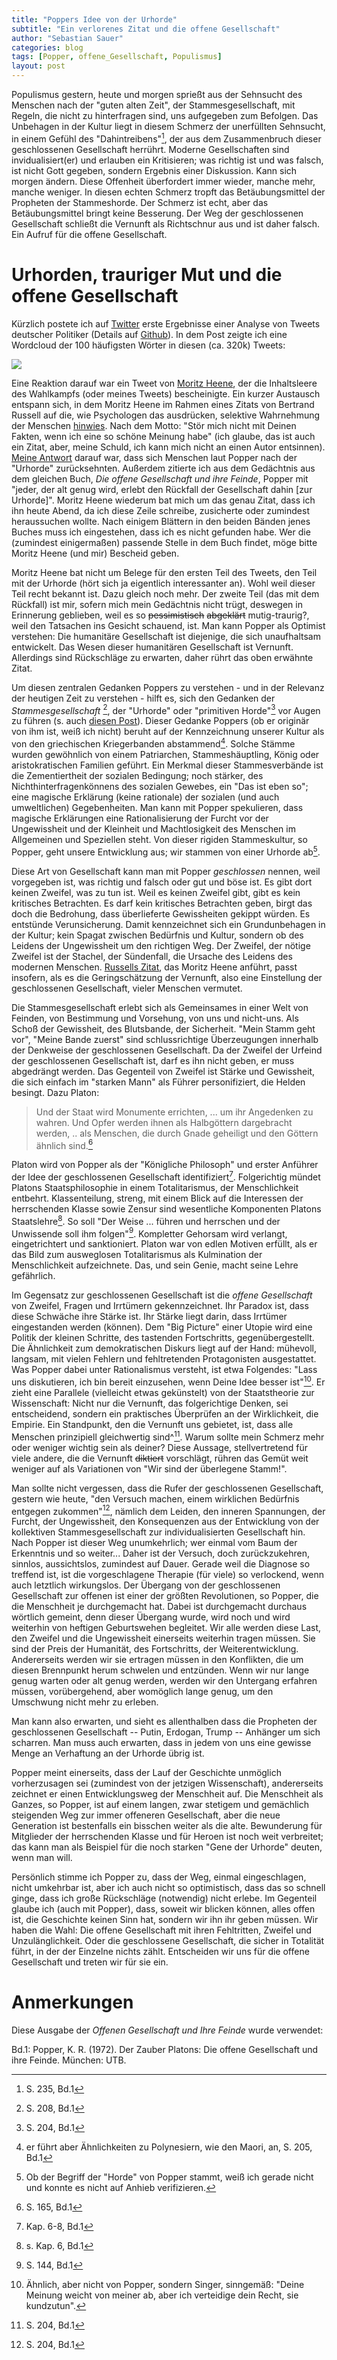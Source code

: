```yaml
---
title: "Poppers Idee von der Urhorde"
subtitle: "Ein verlorenes Zitat und die offene Gesellschaft"
author: "Sebastian Sauer"
categories: blog
tags: [Popper, offene_Gesellschaft, Populismus]
layout: post
---
```



Populismus gestern, heute und morgen sprießt aus der Sehnsucht des Menschen nach der "guten alten Zeit", der Stammesgesellschaft, mit Regeln, die nicht zu hinterfragen sind, uns aufgegeben zum Befolgen. Das Unbehagen in der Kultur liegt in diesem Schmerz der unerfüllten Sehnsucht, in einem Gefühl des "Dahintreibens"[^12], der aus dem Zusammenbruch dieser geschlossenen Gesellschaft herrührt. Moderne Gesellschaften sind invidualisiert(er) und erlauben ein Kritisieren; was richtig ist und was falsch, ist nicht Gott gegeben, sondern Ergebnis einer Diskussion. Kann sich morgen ändern. Diese Offenheit überfordert immer wieder, manche mehr, manche weniger. In diesen echten Schmerz tropft das Betäubungsmittel der Propheten der Stammeshorde. Der Schmerz ist echt, aber das Betäubungsmittel bringt keine Besserung. Der Weg der geschlossenen Gesellschaft schließt die Vernunft als Richtschnur aus und ist daher falsch. Ein Aufruf für die offene Gesellschaft.



# Urhorden, trauriger Mut und die offene Gesellschaft

Kürzlich postete ich auf [Twitter](https://twitter.com/sauer_sebastian/status/894127624771031041) erste Ergebnisse einer Analyse von Tweets deutscher Politiker (Details auf [Github](https://github.com/sebastiansauer/polits_tweet_mining)). In dem Post zeigte ich eine Wordcloud der 100 häufigsten Wörter in diesen (ca. 320k) Tweets:

![](https://sebastiansauer.github.io/psy_pol/images/2017-08-07/wordcloud_01_crop.png)


Eine Reaktion darauf war ein Tweet von [Moritz Heene](https://twitter.com/MorHeene), der die Inhaltsleere des Wahlkampfs (oder meines Tweets) bescheinigte. Ein kurzer Austausch entspann sich, in dem Moritz Heene im Rahmen eines Zitats von Bertrand Russell auf die, wie Psychologen das ausdrücken, selektive Wahrnehmung der Menschen [hinwies](https://twitter.com/MorHeene/status/894294909645139969). Nach dem Motto: "Stör mich nicht mit Deinen Fakten, wenn ich eine so schöne Meinung habe" (ich glaube, das ist auch ein Zitat, aber, meine Schuld, ich kann mich nicht an einen Autor entsinnen). [Meine Antwort](https://twitter.com/sauer_sebastian/status/894298755738087424) darauf war, dass sich Menschen laut Popper nach der "Urhorde" zurücksehnten. Außerdem zitierte ich aus dem Gedächtnis aus dem gleichen Buch, *Die offene Gesellschaft und ihre Feinde*, Popper mit "jeder, der alt genug wird, erlebt den Rückfall der Gesellschaft dahin [zur Urhorde]". Moritz Heene wiederum bat mich um das genau Zitat, dass ich ihn heute Abend, da ich diese Zeile schreibe, zusicherte oder zumindest heraussuchen wollte. Nach einigem Blättern in den beiden Bänden jenes Buches muss ich eingestehen, dass ich es nicht gefunden habe. Wer die (zumindest einigermaßen) passende Stelle in dem Buch findet, möge bitte Moritz Heene (und mir) Bescheid geben.

Moritz Heene bat nicht um Belege für den ersten Teil des Tweets, den Teil mit der Urhorde (hört sich ja eigentlich interessanter an). Wohl weil dieser Teil recht bekannt ist. Dazu gleich noch mehr. Der zweite Teil (das mit dem Rückfall) ist mir, sofern mich mein Gedächtnis nicht trügt, deswegen in Erinnerung geblieben, weil es so ~~pessimistisch~~ ~~abgeklärt~~ mutig-traurig?, weil den Tatsachen ins Gesicht schauend, ist. Man kann Popper als Optimist verstehen: Die humanitäre Gesellschaft ist diejenige, die sich unaufhaltsam entwickelt. Das Wesen dieser humanitären Gesellschaft ist Vernunft. Allerdings sind Rückschläge zu erwarten, daher rührt das oben erwähnte Zitat.

Um diesen zentralen Gedanken Poppers zu verstehen - und in der Relevanz der heutigen Zeit zu verstehen - hilft es, sich den Gedanken der *Stammesgesellschaft* [^1], der "Urhorde" oder "primitiven Horde"[^10] vor Augen zu führen (s. auch [diesen Post](https://sebastiansauer.github.io/psy_pol/blog/Offene_Gesellschaft_1/)). Dieser Gedanke Poppers (ob er originär von ihm ist, weiß ich nicht) beruht auf der Kennzeichnung unserer Kultur als von den griechischen Kriegerbanden abstammend[^2]. Solche Stämme wurden gewöhnlich von einem Patriarchen, Stammeshäuptling, König oder aristokratischen Familien geführt. Ein Merkmal dieser Stammesverbände ist die Zementiertheit der sozialen Bedingung; noch stärker, des Nichthinterfragenkönnens des sozialen Gewebes, ein "Das ist eben so"; eine magische Erklärung (keine rationale) der sozialen (und auch umweltlichen) Gegebenheiten. Man kann mit Popper spekulieren, dass magische Erklärungen eine Rationalisierung der Furcht vor der Ungewissheit und der Kleinheit und Machtlosigkeit des Menschen im Allgemeinen und Speziellen steht. Von dieser rigiden Stammeskultur, so Popper, geht unsere Entwicklung aus; wir stammen von einer Urhorde ab[^3].

Diese Art von Gesellschaft kann man mit Popper *geschlossen* nennen, weil vorgegeben ist, was richtig und falsch oder gut und böse ist. Es gibt dort keinen Zweifel, was zu tun ist. Weil es keinen Zweifel gibt, gibt es kein kritisches Betrachten. Es darf kein kritisches Betrachten geben, birgt das doch die Bedrohung, dass überlieferte Gewissheiten gekippt würden. Es entstünde Verunsicherung. Damit kennzeichnet sich ein Grundunbehagen in der Kultur; kein Spagat zwischen Bedürfnis und Kultur, sondern ob des Leidens der Ungewissheit um den richtigen Weg. Der Zweifel, der nötige Zweifel ist der Stachel, der Sündenfall, die Ursache des Leidens des modernen Menschen. [Russells Zitat](https://twitter.com/MorHeene/status/894294909645139969), das Moritz Heene anführt, passt insofern, als es die Geringschätzung der Vernunft, also eine Einstellung der geschlossenen Gesellschaft, vieler Menschen vermutet.

Die Stammesgesellschaft erlebt sich als Gemeinsames in einer Welt von Feinden, von Bestimmung und Vorsehung, von uns und nicht-uns. Als Schoß der Gewissheit, des Blutsbande, der Sicherheit. "Mein Stamm geht vor", "Meine Bande zuerst" sind schlussrichtige Überzeugungen innerhalb der Denkweise der geschlossenen Gesellschaft. Da der Zweifel der Urfeind der geschlossenen Gesellschaft ist, darf es ihn nicht geben, er muss abgedrängt werden. Das Gegenteil von Zweifel ist Stärke und Gewissheit, die sich einfach im "starken Mann" als Führer personifiziert, die Helden besingt. Dazu Platon:

>    Und der Staat wird Monumente errichten, ... um ihr Angedenken zu wahren. Und Opfer werden ihnen als Halbgöttern dargebracht werden, .. als Menschen, die durch Gnade geheiligt und den Göttern ähnlich sind.[^4]


Platon wird von Popper als der "Königliche Philosoph" und erster Anführer der Idee der geschlossenen Gesellschaft identifiziert[^5]. Folgerichtig mündet Platons Staatsphilosophie in einem Totalitarismus, der Menschlichkeit entbehrt. Klassenteilung, streng, mit einem Blick auf die Interessen der herrschenden Klasse sowie Zensur sind wesentliche Komponenten Platons Staatslehre[^6]. So soll "Der Weise ... führen und herrschen und der Unwissende soll ihm folgen"[^7]. Kompletter Gehorsam wird verlangt, eingetrichtert und sanktioniert. Platon war von edlen Motiven erfüllt, als er das Bild zum ausweglosen Totalitarismus als Kulmination der Menschlichkeit aufzeichnete. Das, und sein Genie, macht seine Lehre gefährlich.

Im Gegensatz zur geschlossenen Gesellschaft ist die *offene Gesellschaft* von Zweifel, Fragen und Irrtümern gekennzeichnet. Ihr Paradox ist, dass diese Schwäche ihre Stärke ist. Ihr Stärke liegt darin, dass Irrtümer eingestanden werden (können). Dem "Big Picture" einer Utopie wird eine Politik der kleinen Schritte, des tastenden Fortschritts, gegenübergestellt. Die Ähnlichkeit zum demokratischen Diskurs liegt auf der Hand: mühevoll, langsam, mit vielen Fehlern und fehltretenden Protagonisten ausgestattet. Was Popper dabei unter Rationalismus versteht, ist etwa Folgendes: "Lass uns diskutieren, ich bin bereit einzusehen, wenn Deine Idee besser ist"[^11]. Er zieht eine  Parallele (vielleicht etwas gekünstelt) von der Staatstheorie zur Wissenschaft: Nicht nur die Vernunft, das folgerichtige Denken, sei entscheidend, sondern ein praktisches Überprüfen an der Wirklichkeit, die Empirie. Ein Standpunkt, den die Vernunft uns gebietet, ist, dass alle Menschen prinzipiell gleichwertig sind^[^9]. Warum sollte mein Schmerz mehr oder weniger wichtig sein als deiner? Diese Aussage, stellvertretend für viele andere, die die Vernunft ~~diktiert~~ vorschlägt, rühren das Gemüt weit weniger auf als Variationen von "Wir sind der überlegene Stamm!".

Man sollte nicht vergessen, dass die Rufer der geschlossenen Gesellschaft, gestern wie heute, "den Versuch machen, einem wirklichen Bedürfnis entgegen zukommen"[^9], nämlich dem Leiden, den inneren Spannungen, der Furcht, der Ungewissheit, den Konsequenzen aus der Entwicklung von der kollektiven Stammesgesellschaft zur individualisierten Gesellschaft hin. Nach Popper ist dieser Weg unumkehrlich; wer einmal vom Baum der Erkenntnis und so weiter... Daher ist der Versuch, doch zurückzukehren, sinnlos, aussichtslos, zumindest auf Dauer. Gerade weil die Diagnose so treffend ist, ist die vorgeschlagene Therapie (für viele) so verlockend, wenn auch letztlich wirkungslos. Der Übergang von der geschlossenen Gesellschaft zur offenen ist einer der größten Revolutionen, so Popper, die die Menschheit je durchgemacht hat. Dabei ist durchgemacht durchaus wörtlich gemeint, denn dieser Übergang wurde, wird noch und wird weiterhin von heftigen Geburtswehen begleitet. Wir alle werden diese Last, den Zweifel und die Ungewissheit einerseits weiterhin tragen müssen. Sie sind der Preis der Humanität, des Fortschritts, der Weiterentwicklung. Andererseits werden wir sie ertragen müssen in den Konflikten, die um diesen Brennpunkt herum schwelen und entzünden. Wenn wir nur lange genug warten oder alt genug werden, werden wir den Untergang erfahren müssen, vorübergehend, aber womöglich lange genug, um den Umschwung nicht mehr zu erleben.

Man kann also erwarten, und sieht es allenthalben dass die Propheten der geschlossenen Gesellschaft -- Putin, Erdogan, Trump -- Anhänger um sich scharren. Man muss auch erwarten, dass in jedem von uns eine gewisse Menge an Verhaftung an der Urhorde übrig ist.

Popper meint einerseits, dass der Lauf der Geschichte unmöglich vorherzusagen sei (zumindest von der jetzigen Wissenschaft), andererseits zeichnet er einen Entwicklungsweg der Menschheit auf. Die Menschheit als Ganzes, so Popper, ist auf einem langen, zwar stetigem und gemächlich steigenden Weg zur immer offeneren Gesellschaft, aber die neue Generation ist bestenfalls ein bisschen weiter als die alte. Bewunderung für Mitglieder der herrschenden Klasse und für Heroen ist noch weit verbreitet; das kann man als Beispiel für die noch starken "Gene der Urhorde" deuten, wenn man will.

Persönlich stimme ich Popper zu, dass der Weg, einmal eingeschlagen, nicht umkehrbar ist, aber ich auch nicht so optimistisch, dass das so schnell ginge, dass ich große Rückschläge (notwendig) nicht erlebe. Im Gegenteil glaube ich (auch mit Popper), dass, soweit wir blicken können, alles offen ist, die Geschichte keinen Sinn hat, sondern wir ihn ihr geben müssen. Wir haben die Wahl: Die offene Gesellschaft mit ihren Fehltritten, Zweifel und Unzulänglichkeit. Oder die geschlossene Gesellschaft, die sicher in Totalität führt, in der der Einzelne nichts zählt. Entscheiden wir uns für die offene Gesellschaft und treten wir für sie ein.





# Anmerkungen

Diese Ausgabe der *Offenen Gesellschaft und Ihre Feinde* wurde verwendet:

Bd.1: Popper, K. R. (1972). Der Zauber Platons: Die offene Gesellschaft und ihre Feinde. München: UTB.


[^1]: S. 208, Bd.1
[^2]: er führt aber Ähnlichkeiten zu Polynesiern, wie den Maori, an, S. 205, Bd.1
[^3]: Ob der Begriff der "Horde" von Popper stammt, weiß ich gerade nicht und konnte es nicht auf Anhieb verifizieren.
[^4]: S. 165, Bd.1
[^5]: Kap. 6-8, Bd.1
[^6]: s. Kap. 6, Bd.1
[^7]: S. 144, Bd.1
[^8]: Peter Singers *Praktische Ethik* ist dazu interessant.
[^9]: S. 204, Bd.1
[^10]: S. 204, Bd.1
[^11]: Ähnlich, aber nicht von Popper, sondern Singer, sinngemäß: "Deine Meinung weicht von meiner ab, aber ich verteidige dein Recht, sie kundzutun".
[^12]: S. 235, Bd.1
